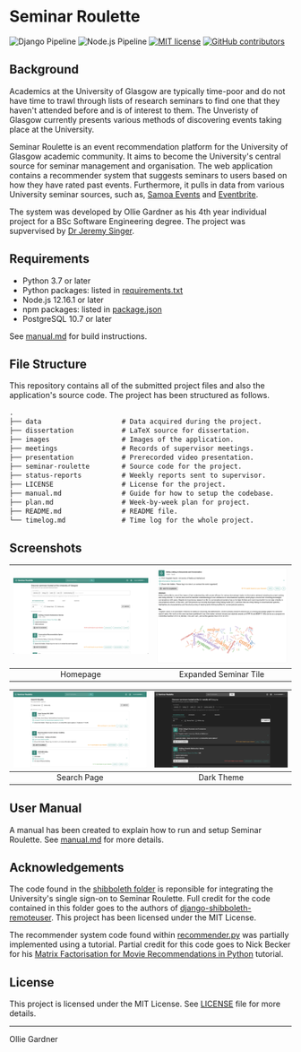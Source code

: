 # Seminar Roulette

![Django Pipeline](https://github.com/olliegardner/seminar-roulette/actions/workflows/django.yml/badge.svg)
![Node.js Pipeline](https://github.com/olliegardner/seminar-roulette/actions/workflows/node.yml/badge.svg)
[![MIT license](https://img.shields.io/badge/License-MIT-blue.svg)](https://lbesson.mit-license.org/)
[![GitHub contributors](https://img.shields.io/github/contributors/olliegardner/seminar-roulette.svg)](https://github.com/olliegardner/seminar-roulette/graphs/contributors/)

## Background

Academics at the University of Glasgow are typically time-poor and do not have time to trawl through lists of research seminars to find one that they haven't attended before and is of interest to them. The Unveristy of Glasgow currently presents various methods of discovering events taking place at the University.

Seminar Roulette is an event recommendation platform for the University of Glasgow academic community. It aims to become the University's central source for seminar management and organisation. The web application contains a recommender system that suggests seminars to users based on how they have rated past events. Furthermore, it pulls in data from various University seminar sources, such as, [Samoa Events](https://samoa.dcs.gla.ac.uk/events/) and [Eventbrite](https://www.eventbrite.co.uk/).

The system was developed by Ollie Gardner as his 4th year individual project for a BSc Software Engineering degree. The project was supvervised by [Dr Jeremy Singer](http://www.dcs.gla.ac.uk/~jsinger/).

## Requirements

- Python 3.7 or later
- Python packages: listed in [requirements.txt](seminar-roulette/requirements.txt)
- Node.js 12.16.1 or later
- npm packages: listed in [package.json](seminar-roulette/frontend/package.json)
- PostgreSQL 10.7 or later

See [manual.md](manual.md) for build instructions.

## File Structure

This repository contains all of the submitted project files and also the application's source code. The project has been structured as follows.

    .
    ├── data                    # Data acquired during the project.
    ├── dissertation            # LaTeX source for dissertation.
    ├── images                  # Images of the application.
    ├── meetings                # Records of supervisor meetings.
    ├── presentation            # Prerecorded video presentation.
    ├── seminar-roulette        # Source code for the project.
    ├── status-reports          # Weekly reports sent to supervisor.
    ├── LICENSE                 # License for the project.
    ├── manual.md               # Guide for how to setup the codebase.
    ├── plan.md                 # Week-by-week plan for project.
    ├── README.md               # README file.
    └── timelog.md              # Time log for the whole project.

## Screenshots

| ![Homepage](images/homepage.png) | ![Expanded Seminar](images/seminar.png) |
| :------------------------------: | :-------------------------------------: |
|             Homepage             |          Expanded Seminar Tile          |

| ![Search Page](images/search.png) | ![Dark Theme](images/dark-theme.png) |
| :-------------------------------: | :----------------------------------: |
|            Search Page            |              Dark Theme              |

## User Manual

A manual has been created to explain how to run and setup Seminar Roulette. See [manual.md](manual.md) for more details.

## Acknowledgements

The code found in the [shibboleth folder](seminar-roulette/shibboleth/) is reponsible for integrating the University's single sign-on to Seminar Roulette. Full credit for the code contained in this folder goes to the authors of [django-shibboleth-remoteuser](https://github.com/Brown-University-Library/django-shibboleth-remoteuser). This project has been licensed under the MIT License.

The recommender system code found within [recommender.py](seminar-roulette/recommender.py) was partially implemented using a tutorial. Partial credit for this code goes to Nick Becker for his [Matrix Factorisation for Movie Recommendations in Python](https://beckernick.github.io/matrix-factorization-recommender/) tutorial.

## License

This project is licensed under the MIT License. See [LICENSE](LICENSE) file for more details.

---

Ollie Gardner
